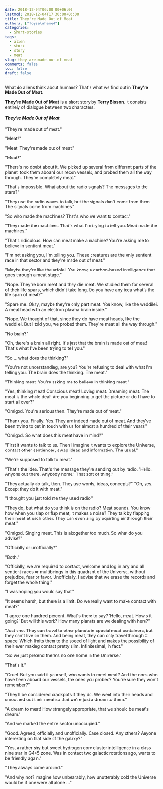 ```yaml
---
date: 2018-12-04T06:00:00+06:00
lastmod: 2018-12-04T17:30:00+06:00
title: They're Made Out of Meat
authors: ["foysalahamed"]
categories:
  - Short-stories
tags:
  - alien
  - short
  - story
  - meat
slug: they-are-made-out-of-meat
comments: false
toc: false
draft: false
---
```

What do aliens think about humans? That's what we find out in **They're Made Out of Meat**.

**They're Made Out of Meat** is a short story by **Terry Bisson**. It consists entirely of dialogue between two characters.

#### _They're Made Out of Meat_

"They're made out of meat."

"Meat?"

"Meat. They're made out of meat."

"Meat?"

"There's no doubt about it. We picked up several from different parts of the planet, took them aboard our recon vessels, and probed them all the way through. They're completely meat."

"That's impossible. What about the radio signals? The messages to the stars?"

"They use the radio waves to talk, but the signals don't come from them. The signals come from machines."

"So who made the machines? That's who we want to contact."

"They made the machines. That's what I'm trying to tell you. Meat made the machines."

"That's ridiculous. How can meat make a machine? You're asking me to believe in sentient meat."

"I'm not asking you, I'm telling you. These creatures are the only sentient race in that sector and they're made out of meat."

"Maybe they're like the orfolei. You know, a carbon-based intelligence that goes through a meat stage."

"Nope. They're born meat and they die meat. We studied them for several of their life spans, which didn't take long. Do you have any idea what's the life span of meat?"

"Spare me. Okay, maybe they're only part meat. You know, like the weddilei. A meat head with an electron plasma brain inside."

"Nope. We thought of that, since they do have meat heads, like the weddilei. But I told you, we probed them. They're meat all the way through."

"No brain?"

"Oh, there's a brain all right. It's just that the brain is made out of meat! That's what I've been trying to tell you."

"So ... what does the thinking?"

"You're not understanding, are you? You're refusing to deal with what I'm telling you. The brain does the thinking. The meat."

"Thinking meat! You're asking me to believe in thinking meat!"

"Yes, thinking meat! Conscious meat! Loving meat. Dreaming meat. The meat is the whole deal!  Are you beginning to get the picture or do I have to start all over?"

"Omigod. You're serious then. They're made out of meat."

"Thank you. Finally. Yes. They are indeed made out of meat. And they've been trying to get in touch with us for almost a hundred of their years."

"Omigod. So what does this meat have in mind?"

"First it wants to talk to us. Then I imagine it wants to explore the Universe, contact other sentiences, swap ideas and information. The usual."

"We're supposed to talk to meat."

"That's the idea. That's the message they're sending out by radio. 'Hello. Anyone out there. Anybody home.' That sort of thing."

"They actually do talk, then. They use words, ideas, concepts?"
"Oh, yes. Except they do it with meat."

"I thought you just told me they used radio."

"They do, but what do you think is on the radio? Meat sounds. You know how when you slap or flap meat, it makes a noise? They talk by flapping their meat at each other. They can even sing by squirting air through their meat."

"Omigod. Singing meat. This is altogether too much. So what do you advise?"

"Officially or unofficially?"

"Both."

"Officially, we are required to contact, welcome and log in any and all sentient races or multibeings in this quadrant of the Universe, without prejudice, fear or favor. Unofficially, I advise that we erase the records and forget the whole thing."

"I was hoping you would say that."

"It seems harsh, but there is a limit. Do we really want to make contact with meat?"

"I agree one hundred percent. What's there to say? 'Hello, meat. How's it going?' But will this work? How many planets are we dealing with here?"

"Just one. They can travel to other planets in special meat containers, but they can't live on them. And being meat, they can only travel through C space. Which limits them to the speed of light and makes the possibility of their ever making contact pretty slim. Infinitesimal, in fact."

"So we just pretend there's no one home in the Universe."

"That's it."

"Cruel. But you said it yourself, who wants to meet meat? And the ones who have been aboard our vessels, the ones you probed? You're sure they won't remember?"

"They'll be considered crackpots if they do. We went into their heads and smoothed out their meat so that we're just a dream to them."

"A dream to meat! How strangely appropriate, that we should be meat's dream."

"And we marked the entire sector unoccupied."

"Good. Agreed, officially and unofficially. Case closed. Any others? Anyone interesting on that side of the galaxy?"

"Yes, a rather shy but sweet hydrogen core cluster intelligence in a class nine star in G445 zone. Was in contact two galactic rotations ago, wants to be friendly again."

"They always come around."

"And why not? Imagine how unbearably, how unutterably cold the Universe would be if one were all alone ..."
